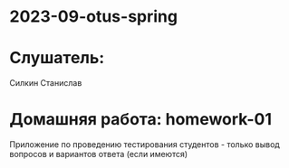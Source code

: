 # 2023-09-otus-spring

# Слушатель:
Силкин Станислав

# Домашняя работа: homework-01
Приложение по проведению тестирования студентов - только вывод вопросов и вариантов ответа (если имеются)

